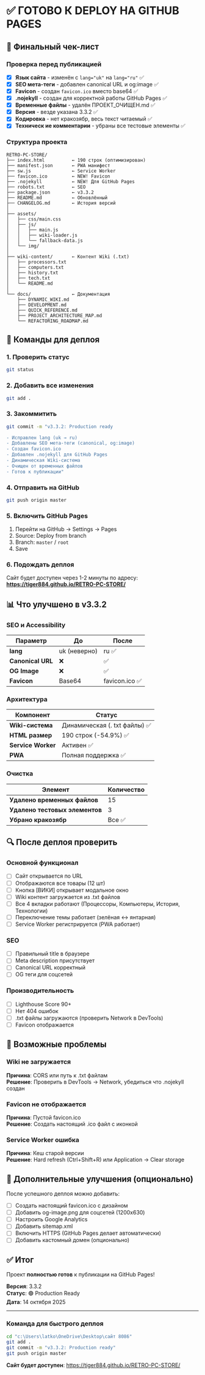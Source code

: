 # ✅ ГОТОВО К DEPLOY НА GITHUB PAGES

## 🎯 Финальный чек-лист

### Проверка перед публикацией

- [x] **Язык сайта** - изменён с `lang="uk"` на `lang="ru"` ✅
- [x] **SEO мета-теги** - добавлен canonical URL и og:image ✅
- [x] **Favicon** - создан `favicon.ico` вместо base64 ✅
- [x] **.nojekyll** - создан для корректной работы GitHub Pages ✅
- [x] **Временные файлы** - удалён ПРОЕКТ_ОЧИЩЕН.md ✅
- [x] **Версия** - везде указана 3.3.2 ✅
- [x] **Кодировка** - нет кракозябр, весь текст читаемый ✅
- [x] **Техническ ие комментарии** - убраны все тестовые элементы ✅

### Структура проекта

```
RETRO-PC-STORE/
├── index.html          ← 190 строк (оптимизирован)
├── manifest.json       ← PWA манифест
├── sw.js               ← Service Worker
├── favicon.ico         ← NEW! Favicon
├── .nojekyll           ← NEW! Для GitHub Pages
├── robots.txt          ← SEO
├── package.json        ← v3.3.2
├── README.md           ← Обновлённый
├── CHANGELOG.md        ← История версий
│
├── assets/
│   ├── css/main.css
│   ├── js/
│   │   ├── main.js
│   │   ├── wiki-loader.js
│   │   └── fallback-data.js
│   └── img/
│
├── wiki-content/       ← Контент Wiki (.txt)
│   ├── processors.txt
│   ├── computers.txt
│   ├── history.txt
│   ├── tech.txt
│   └── README.md
│
└── docs/               ← Документация
    ├── DYNAMIC_WIKI.md
    ├── DEVELOPMENT.md
    ├── QUICK_REFERENCE.md
    ├── PROJECT_ARCHITECTURE_MAP.md
    └── REFACTORING_ROADMAP.md
```

## 🚀 Команды для деплоя

### 1. Проверить статус

```bash
git status
```

### 2. Добавить все изменения

```bash
git add .
```

### 3. Закоммитить

```bash
git commit -m "v3.3.2: Production ready

- Исправлен lang (uk → ru)
- Добавлены SEO мета-теги (canonical, og:image)
- Создан favicon.ico
- Добавлен .nojekyll для GitHub Pages
- Динамическая Wiki-система
- Очищен от временных файлов
- Готов к публикации"
```

### 4. Отправить на GitHub

```bash
git push origin master
```

### 5. Включить GitHub Pages

1. Перейти на GitHub → Settings → Pages
2. Source: Deploy from branch
3. Branch: `master` / `root`
4. Save

### 6. Подождать деплоя

Сайт будет доступен через 1-2 минуты по адресу:
**https://tiger884.github.io/RETRO-PC-STORE/**

## 📊 Что улучшено в v3.3.2

### SEO и Accessibility

| Параметр | До | После |
|----------|-----|--------|
| **lang** | uk (неверно) | ru ✅ |
| **Canonical URL** | ❌ | ✅ |
| **OG Image** | ❌ | ✅ |
| **Favicon** | Base64 | favicon.ico ✅ |

### Архитектура

| Компонент | Статус |
|-----------|--------|
| **Wiki-система** | Динамическая (. txt файлы) ✅ |
| **HTML размер** | 190 строк (-54.9%) ✅ |
| **Service Worker** | Активен ✅ |
| **PWA** | Полная поддержка ✅ |

### Очистка

| Элемент | Количество |
|---------|------------|
| **Удалено временных файлов** | 15 |
| **Удалено тестовых элементов** | 3 |
| **Убрано кракозябр** | Все ✅ |

## 🔍 После деплоя проверить

### Основной функционал

- [ ] Сайт открывается по URL
- [ ] Отображаются все товары (12 шт)
- [ ] Кнопка [ВИКИ] открывает модальное окно
- [ ] Wiki контент загружается из .txt файлов
- [ ] Все 4 вкладки работают (Процессоры, Компьютеры, История, Технологии)
- [ ] Переключение темы работает (зелёная ↔ янтарная)
- [ ] Service Worker регистрируется (PWA работает)

### SEO

- [ ] Правильный title в браузере
- [ ] Meta description присутствует
- [ ] Canonical URL корректный
- [ ] OG теги для соцсетей

### Производительность

- [ ] Lighthouse Score 90+
- [ ] Нет 404 ошибок
- [ ] .txt файлы загружаются (проверить Network в DevTools)
- [ ] Favicon отображается

## 🐛 Возможные проблемы

### Wiki не загружается

**Причина**: CORS или путь к .txt файлам  
**Решение**: Проверить в DevTools → Network, убедиться что .nojekyll создан

### Favicon не отображается

**Причина**: Пустой favicon.ico  
**Решение**: Создать настоящий .ico файл с иконкой

### Service Worker ошибка

**Причина**: Кеш старой версии  
**Решение**: Hard refresh (Ctrl+Shift+R) или Application → Clear storage

## 📝 Дополнительные улучшения (опционально)

После успешного деплоя можно добавить:

- [ ] Создать настоящий favicon.ico с дизайном
- [ ] Добавить og-image.png для соцсетей (1200x630)
- [ ] Настроить Google Analytics
- [ ] Добавить sitemap.xml
- [ ] Включить HTTPS (GitHub Pages делает автоматически)
- [ ] Добавить кастомный домен (опционально)

## ✅ Итог

Проект **полностью готов** к публикации на GitHub Pages!

**Версия**: 3.3.2  
**Статус**: 🟢 Production Ready  
**Дата**: 14 октября 2025

---

### Команда для быстрого деплоя

```bash
cd "c:\Users\latko\OneDrive\Desktop\сайт 8086"
git add .
git commit -m "v3.3.2: Production ready"
git push origin master
```

**Сайт будет доступен**: https://tiger884.github.io/RETRO-PC-STORE/
